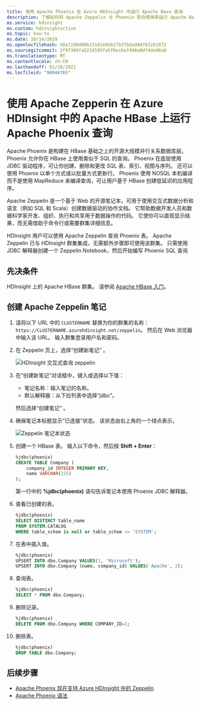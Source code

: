 ```yaml
---
title: 使用 Apache Phoenix 在 Azure HDInsight 中运行 Apache Base 查询
description: 了解如何将 Apache Zeppelin 与 Phoenix 配合使用来运行 Apache Base 查询。
ms.service: hdinsight
ms.custom: hdinsightactive
ms.topic: how-to
ms.date: 10/14/2019
ms.openlocfilehash: 50a72d0400b23162e05b17b37bdad48783261072
ms.sourcegitcommit: 2f9f306fa5224595fa5f8ec6af498a0df4de08a8
ms.translationtype: MT
ms.contentlocale: zh-CN
ms.lasthandoff: 01/28/2021
ms.locfileid: "98944765"
---
```

# <a name="use-apache-zeppelin-to-run-apache-phoenix-queries-over-apache-hbase-in-azure-hdinsight"></a>使用 Apache Zepperin 在 Azure HDInsight 中的 Apache HBase 上运行 Apache Phoenix 查询

Apache Phoenix 是构建在 HBase 基础之上的开源大规模并行关系数据库层。 Phoenix 允许你在 HBase 上使用类似于 SQL 的查询。 Phoenix 在底层使用 JDBC 驱动程序，可让你创建、删除和更改 SQL 表、索引、视图与序列。  还可以使用 Phoenix 以单个方式或以批量方式更新行。 Phoenix 使用 NOSQL 本机编译而不是使用 MapReduce 来编译查询，可让用户基于 HBase 创建低延迟的应用程序。

Apache Zeppelin 是一个基于 Web 的开源笔记本，可用于使用交互式数据分析和语言（例如 SQL 和 Scala）创建数据驱动的协作文档。 它帮助数据开发人员和数据科学家开发、组织、执行和共享用于数据操作的代码。 它使你可以直观显示结果，而无需借助于命令行或需要群集详细信息。

HDInsight 用户可以使用 Apache Zeppelin 查询 Phoenix 表。 Apache Zeppelin 已与 HDInsight 群集集成，无需额外步骤即可使用该群集。 只需使用 JDBC 解释器创建一个 Zeppelin Notebook，然后开始编写 Phoenix SQL 查询

## <a name="prerequisites"></a>先决条件

HDInsight 上的 Apache HBase 群集。 请参阅 [Apache HBase 入门](./apache-hbase-tutorial-get-started-linux.md)。

## <a name="create-an-apache-zeppelin-note"></a>创建 Apache Zeppelin 笔记

1. 请将以下 URL 中的 `CLUSTERNAME` 替换为你的群集的名称：`https://CLUSTERNAME.azurehdinsight.net/zeppelin`。 然后在 Web 浏览器中输入该 URL。 输入群集登录用户名和密码。

1. 在 Zeppelin 页上，选择“创建新笔记”  。

    ![HDInsight 交互式查询 zeppelin](./media/apache-hbase-phoenix-zeppelin/hbase-zeppelin-create-note.png)

1. 在“创建新笔记”对话框中，键入或选择以下值： 

    - 笔记名称：输入笔记的名称。
    - 默认解释器：从下拉列表中选择“jdbc”。 

    然后选择“创建笔记”  。

1. 确保笔记本标题显示“已连接”状态。 该状态由右上角的一个绿点表示。

    ![Zeppelin 笔记本状态](./media/apache-hbase-phoenix-zeppelin/hbase-zeppelin-connected.png "Zeppelin 笔记本状态")

1. 创建一个 HBase 表。 输入以下命令，然后按 **Shift + Enter**：

    ```sql
    %jdbc(phoenix)
    CREATE TABLE Company (
        company_id INTEGER PRIMARY KEY,
        name VARCHAR(225)
    );
    ```

    第一行中的 **%jdbc(phoenix)** 语句告诉笔记本使用 Phoenix JDBC 解释器。

1. 查看已创建的表。

    ```sql
    %jdbc(phoenix)
    SELECT DISTINCT table_name
    FROM SYSTEM.CATALOG
    WHERE table_schem is null or table_schem <> 'SYSTEM';
    ```

1. 在表中插入值。

    ```sql
    %jdbc(phoenix)
    UPSERT INTO dbo.Company VALUES(1, 'Microsoft');
    UPSERT INTO dbo.Company (name, company_id) VALUES('Apache', 2);
    ```

1. 查询表。

    ```sql
    %jdbc(phoenix)
    SELECT * FROM dbo.Company;
    ```

1. 删除记录。

    ```sql
    %jdbc(phoenix)
    DELETE FROM dbo.Company WHERE COMPANY_ID=1;
    ```

1. 删除表。

    ```sql
    %jdbc(phoenix)
    DROP TABLE dbo.Company;
    ```

## <a name="next-steps"></a>后续步骤

- [Apache Phoenix 现在支持 Azure HDInsight 中的 Zeppelin](/archive/blogs/ashish/apache-phoenix-now-supports-zeppelin-in-azure-hdinsight)
- [Apache Phoenix 语法](https://phoenix.apache.org/language/index.html)